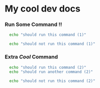 # My cool dev docs

### Run Some Command !!

``` sh
  echo "should run this command (1)"
```

``` sh
  echo "should not run this command (1)"
```

### Extra $Cool$ Command

``` sh
  echo "should run this command (2)"
  echo "should run another command (2)"
```

``` sh
  echo "should not run this command (2)"
```
